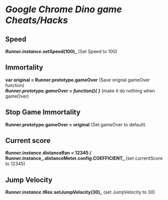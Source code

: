 # _Google Chrome Dino game Cheats/Hacks_

## Speed
**_Runner.instance_.setSpeed(100)_** (Set Speed to 100)

## Immortality
**var original = Runner.prototype.gameOver** (Save orignal gameOver function) <br/>
**_Runner.prototype.gameOver = function(){ }_** (make it do nothing when gameOver)

## Stop Game Immortality
**Runner.prototype.gameOver = original** (Set gameOver to default)

## Current score
**_Runner.instance_.distanceRan = 12345 / Runner.instance_.distanceMeter.config.COEFFICIENT_**
(set currentScore to 12345)

## Jump Velocity
**_Runner.instance_.tRex.setJumpVelocity(30)_** (set JumpVelocity to 30)
